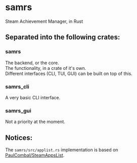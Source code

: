 # samrs
Steam Achievement Manager, in Rust

## Separated into the following crates:
### samrs
The backend, or the core.\
The functionality, in a crate of it's own.\
Different interfaces (CLI, TUI, GUI) can be built on top of this.

### samrs_cli
A very basic CLI interface.

### samrs_gui
Not a priority at the moment.

## Notices:
The `samrs/src/applist.rs` implementation is based on [PaulCombal/SteamAppsList](https://github.com/PaulCombal/SteamAppsList).
